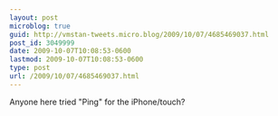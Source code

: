 ```yaml
---
layout: post
microblog: true
guid: http://vmstan-tweets.micro.blog/2009/10/07/4685469037.html
post_id: 3049999
date: 2009-10-07T10:08:53-0600
lastmod: 2009-10-07T10:08:53-0600
type: post
url: /2009/10/07/4685469037.html
---
```

Anyone here tried "Ping" for the iPhone/touch?
